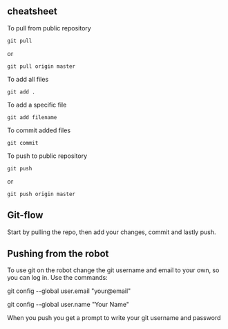 ## cheatsheet
To pull from public repository
```
git pull
```
or 
```
git pull origin master
```

To add all files
```
git add .
```
To add a specific file
```
git add filename
```
To commit added files
```
git commit
```

To push to public repository
```
git push 
```
or
```
git push origin master
```
## Git-flow
Start by pulling the repo, then add your changes, commit and lastly push.
## Pushing from the robot
To use git on the robot change the git username and email to your own, so you can log in.
Use the commands:

git config --global user.email "your@email"

git config --global user.name "Your Name"

When you push you get a prompt to write your git username and password
